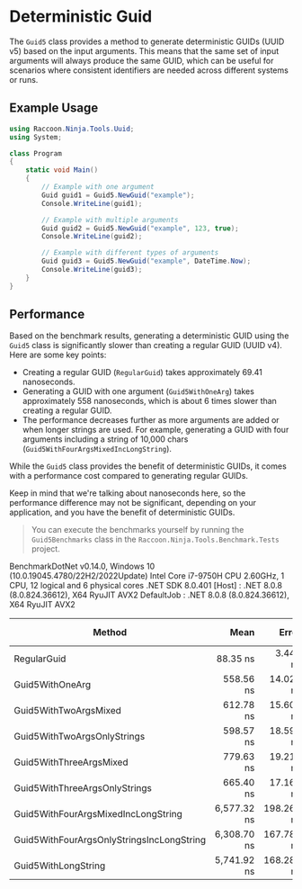 # Deterministic Guid
The `Guid5` class provides a method to generate deterministic GUIDs (UUID v5) based on the input arguments.
This means that the same set of input arguments will always produce the same GUID, which can be useful for scenarios
where consistent identifiers are needed across different systems or runs.

## Example Usage
```csharp
using Raccoon.Ninja.Tools.Uuid;
using System;

class Program
{
    static void Main()
    {
        // Example with one argument
        Guid guid1 = Guid5.NewGuid("example");
        Console.WriteLine(guid1);

        // Example with multiple arguments
        Guid guid2 = Guid5.NewGuid("example", 123, true);
        Console.WriteLine(guid2);

        // Example with different types of arguments
        Guid guid3 = Guid5.NewGuid("example", DateTime.Now);
        Console.WriteLine(guid3);
    }
}
```

## Performance
Based on the benchmark results, generating a deterministic GUID using the `Guid5` class is significantly slower than
creating a regular GUID (UUID v4). Here are some key points:

- Creating a regular GUID (`RegularGuid`) takes approximately 69.41 nanoseconds.
- Generating a GUID with one argument (`Guid5WithOneArg`) takes approximately 558 nanoseconds, which is about
  6 times slower than creating a regular GUID.
- The performance decreases further as more arguments are added or when longer strings are used.
  For example, generating a GUID with four arguments including a string of 10,000 chars
  (`Guid5WithFourArgsMixedIncLongString`).

While the `Guid5` class provides the benefit of deterministic GUIDs, it comes with a performance cost compared to
generating regular GUIDs.

Keep in mind that we're talking about nanoseconds here, so the performance difference may not be significant, depending
on your application, and you have the benefit of deterministic GUIDs.

> You can execute the benchmarks yourself by running the `Guid5Benchmarks` class in the
> `Raccoon.Ninja.Tools.Benchmark.Tests` project.

BenchmarkDotNet v0.14.0, Windows 10 (10.0.19045.4780/22H2/2022Update)
Intel Core i7-9750H CPU 2.60GHz, 1 CPU, 12 logical and 6 physical cores
.NET SDK 8.0.401
[Host]     : .NET 8.0.8 (8.0.824.36612), X64 RyuJIT AVX2
DefaultJob : .NET 8.0.8 (8.0.824.36612), X64 RyuJIT AVX2

| Method                                    |        Mean |      Error |    StdDev |      Median | Ratio | RatioSD | Rank |   Gen0 | Allocated | Alloc Ratio |
|-------------------------------------------|------------:|-----------:|----------:|------------:|------:|--------:|-----:|-------:|----------:|------------:|  
| RegularGuid                               |    88.35 ns |   3.445 ns |  10.16 ns |    88.18 ns |  1.01 |    0.17 |    1 |      - |         - |          NA |  
| Guid5WithOneArg                           |   558.56 ns |  14.021 ns |  41.34 ns |   548.36 ns |  6.41 |    0.88 |    2 | 0.0353 |     224 B |          NA |  
| Guid5WithTwoArgsMixed                     |   612.78 ns |  15.601 ns |  46.00 ns |   625.46 ns |  7.03 |    0.97 |    2 | 0.0477 |     304 B |          NA |  
| Guid5WithTwoArgsOnlyStrings               |   598.57 ns |  18.596 ns |  54.83 ns |   593.49 ns |  6.87 |    1.01 |    2 | 0.0477 |     304 B |          NA |  
| Guid5WithThreeArgsMixed                   |   779.63 ns |  19.215 ns |  56.66 ns |   756.28 ns |  8.94 |    1.22 |    4 | 0.0629 |     400 B |          NA |  
| Guid5WithThreeArgsOnlyStrings             |   665.40 ns |  17.160 ns |  50.60 ns |   673.00 ns |  7.63 |    1.06 |    3 | 0.0534 |     336 B |          NA |
| Guid5WithFourArgsMixedIncLongString       | 6,577.32 ns | 198.268 ns | 584.60 ns | 6,485.69 ns | 75.44 |   11.02 |    6 | 0.5417 |    3408 B |          NA |  
| Guid5WithFourArgsOnlyStringsIncLongString | 6,308.70 ns | 167.784 ns | 494.71 ns | 6,168.23 ns | 72.36 |   10.12 |    6 | 0.5341 |    3352 B |          NA |  
| Guid5WithLongString                       | 5,741.92 ns | 168.282 ns | 496.18 ns | 5,824.81 ns | 65.85 |    9.52 |    5 | 0.1907 |    1208 B |          NA |  
